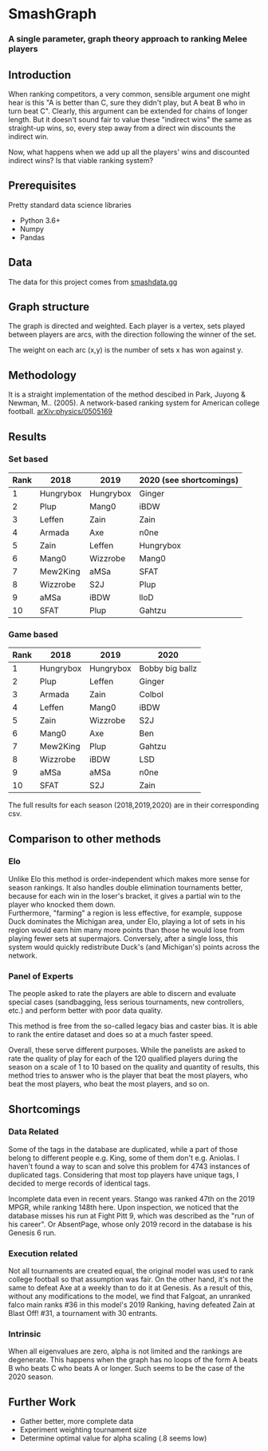 # SmashGraph
### A single parameter, graph theory approach to ranking Melee players

## Introduction

When ranking competitors, a very common, sensible argument one might hear is this "A is better than C, sure they didn't play, but A beat B who in turn beat C". Clearly, this argument can be extended for chains of longer length. But it doesn't sound fair to value these "indirect wins" the same as straight-up wins, so, every step away from a direct win discounts the indirect win.

Now, what happens when we add up all the players' wins and discounted indirect wins? Is that viable ranking system?

## Prerequisites
Pretty standard data science libraries
* Python 3.6+
* Numpy
* Pandas

## Data
The data for this project comes from [smashdata.gg](https://smashdata.gg/) 



## Graph structure
The graph is directed and weighted. Each player is a vertex, sets played between players are arcs, with the direction following the winner of the set.

The weight on each arc (x,y) is the number of sets x has won against y.

## Methodology

It is a straight implementation of the method descibed in Park, Juyong & Newman, M.. (2005). A network-based ranking system for American college football. [arXiv:physics/0505169 ](arXiv:physics/0505169)

## Results

### Set based

| Rank        | 2018           | 2019  |2020 (see shortcomings)|
| ------------- |-------------| -----|-----|
| 1 | Hungrybox | Hungrybox | Ginger |
| 2 |  Plup  |  Mang0 | iBDW
| 3 |  Leffen|  Zain |Zain
| 4 |   Armada|  Axe | n0ne
| 5 |   Zain|  Leffen | Hungrybox
| 6 | Mang0  |  Wizzrobe | Mang0
| 7 |   Mew2King|  aMSa | SFAT
| 8 |   Wizzrobe| S2J | Plup
| 9 |  aMSa | iBDW | lloD
| 10 |  SFAT |   Plup  | Gahtzu

### Game based

| Rank        | 2018           | 2019  |2020 |
| ------------- |-------------| -----|-----|
| 1 | Hungrybox | Hungrybox | Bobby big ballz |
| 2 |  Plup  |  Leffen | Ginger
| 3 |  Armada|  Zain |Colbol
| 4 |   Leffen|  Mang0 | iBDW
| 5 |   Zain|  Wizzrobe | S2J
| 6 | Mang0  |  Axe | Ben
| 7 |   Mew2King|  Plup | Gahtzu
| 8 |   Wizzrobe| iBDW | LSD
| 9 |  aMSa | aMSa | n0ne
| 10 |  SFAT |   S2J  | Zain

The full results for each season (2018,2019,2020) are in their corresponding csv.

## Comparison to other methods

### Elo 
Unlike Elo this method is order-independent which makes more sense for season rankings. It also handles double elimination tournaments better, because for each win in the loser's bracket, it gives a partial win to the player who knocked them down.  
Furthermore, "farming" a region is less effective, for example, suppose Duck dominates the Michigan area, under Elo, playing a lot of sets in his region would earn him many more points than those he would lose from playing fewer sets at supermajors. Conversely, after a single loss, this system would quickly redistribute Duck's (and Michigan's) points across the network.


### Panel of Experts

The people asked to rate the players are able to discern and evaluate special cases (sandbagging, less serious tournaments, new controllers, etc.) and perform better with poor data quality.


This method is free from the so-called legacy bias and caster bias. It is able to rank the entire dataset and does so at a much faster speed.

Overall, these serve different purposes. While the panelists are asked to rate the quality of play for each of the 120 qualified players during the season on a scale of 1 to 10 based on the quality and quantity of results, this method tries to answer who is the player that beat the most players, who beat the most players, who beat the most players, and so on.


## Shortcomings

### Data Related

Some of the tags in the database are duplicated, while a part of those belong to different people e.g. King, some of them don't e.g. Aniolas. I haven't found a way to scan and solve this problem for 4743 instances of duplicated tags. Considering that most top players have unique tags, I decided to merge records of identical tags.

Incomplete data even in recent years. Stango was ranked 47th on the 2019 MPGR, while ranking 148th here. Upon inspection, we noticed that the database misses his run at Fight Pitt 9, which was described as the "run of his career". Or AbsentPage, whose only 2019 record in the database is his Genesis 6 run.

### Execution related

Not all tournaments are created equal, the original model was used to rank college football so that assumption was fair. On the other hand, it's not the same to defeat Axe at a weekly than to do it at Genesis. As a result of this, without any modifications to the model, we find that Falgoat, an unranked falco main ranks #36 in this model's 2019 Ranking, having defeated Zain at Blast Off! #31, a tournament with 30 entrants.

### Intrinsic

When all eigenvalues are zero, alpha is not limited and the rankings are degenerate. This happens when the graph has no loops of the form A beats B who beats C who beats A or longer. Such seems to be the case of the 2020 season.


## Further Work
* Gather better, more complete data
* Experiment weighting tournament size
* Determine optimal value for alpha scaling (.8 seems low)